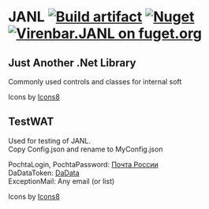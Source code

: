 # JANL [![Build artifact](https://github.com/Virenbar/JANL/actions/workflows/build-artifact.yml/badge.svg)](https://github.com/Virenbar/JANL/actions/workflows/build-artifact.yml) [![Nuget](https://img.shields.io/nuget/v/Virenbar.JANL)](https://www.nuget.org/packages/Virenbar.JANL/) [![Virenbar.JANL on fuget.org](https://www.fuget.org/packages/Virenbar.JANL/badge.svg)](https://www.fuget.org/packages/Virenbar.JANL)
## Just Another .Net Library
  Commonly used controls and classes for internal soft  

  Icons by [Icons8](https://icons8.com)  

## TestWAT
  Used for testing of JANL.  
  Copy Config.json and rename to MyConfig.json
   
  PochtaLogin,  PochtaPassword: [Почта России](https://tracking.pochta.ru/)  
  DaDataToken: [DaData](https://dadata.ru/)  
  ExceptionMail: Any email (or list)  
   
  Icons by [Icons8](https://icons8.com)  


